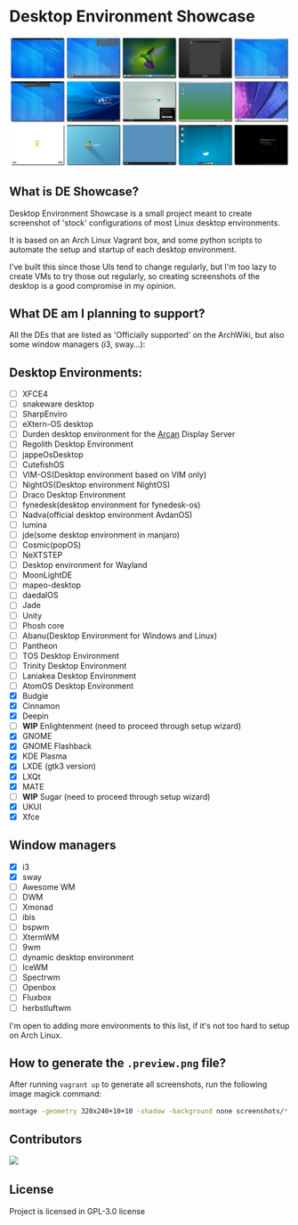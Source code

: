 # Desktop Environment Showcase

![Captures taken by DE Showcase](.preview.png)

## What is DE Showcase?

Desktop Environment Showcase is a small project meant to create screenshot of
'stock' configurations of most Linux desktop environments.

It is based on an Arch Linux Vagrant box, and some python scripts to automate
the setup and startup of each desktop environment.

I've built this since those UIs tend to change regularly, but I'm too lazy to
create VMs to try those out regularly, so creating screenshots of the desktop
is a good compromise in my opinion.

## What DE am I planning to support?

All the DEs that are listed as 'Officially supported' on the ArchWiki, but also
some window managers (i3, sway…):

## Desktop Environments:
- [ ] XFCE4
- [ ] snakeware desktop
- [ ] SharpEnviro
- [ ] eXtern-OS desktop
- [ ] Durden desktop environment for the [Arcan](https://www.arcan-fe.com/) Display Server
- [ ] Regolith Desktop Environment
- [ ] jappeOsDesktop
- [ ] CutefishOS
- [ ] VIM-OS(Desktop environment based on VIM only)
- [ ] NightOS(Desktop environment NightOS)
- [ ] Draco Desktop Environment
- [ ] fynedesk(desktop environment for fynedesk-os)
- [ ] Nadva(official desktop environment AvdanOS)
- [ ] lumina
- [ ] jde(some desktop environment in manjaro)
- [ ] Cosmic(popOS)
- [ ] NeXTSTEP
- [ ] Desktop environment for Wayland
- [ ] MoonLightDE
- [ ] mapeo-desktop
- [ ] daedalOS
- [ ] Jade
- [ ] Unity
- [ ] Phosh core
- [ ] Abanu(Desktop Environment for Windows and Linux)
- [ ] Pantheon 
- [ ] TOS Desktop Environment
- [ ] Trinity Desktop Environment
- [ ] Laniakea Desktop Environment
- [ ] AtomOS Desktop Environment
- [x] Budgie
- [x] Cinnamon
- [x] Deepin
- [ ] **WIP** Enlightenment (need to proceed through setup wizard)
- [x] GNOME
- [x] GNOME Flashback
- [x] KDE Plasma
- [x] LXDE (gtk3 version)
- [x] LXQt
- [x] MATE
- [ ] **WIP** Sugar (need to proceed through setup wizard)
- [x] UKUI
- [x] Xfce

## Window managers
- [x] i3
- [x] sway
- [ ] Awesome WM
- [ ] DWM
- [ ] Xmonad
- [ ] ibis
- [ ] bspwm
- [ ] XtermWM
- [ ] 9wm
- [ ] dynamic desktop environment
- [ ] IceWM
- [ ] Spectrwm
- [ ] Openbox
- [ ] Fluxbox
- [ ] herbstluftwm

I'm open to adding more environments to this list, if it's not too hard to setup
on Arch Linux.

## How to generate the `.preview.png` file?

After running `vagrant up` to generate all screenshots, run the following image
magick command:

```bash
montage -geometry 320x240+10+10 -shadow -background none screenshots/*.png .preview.png
```

## Contributors
<a href="https://github.com/cafehaine/de_showcase/graphs/contributors">
  <img src="https://contrib.rocks/image?repo=cafehaine/de_showcase" />
</a>

## License
Project is licensed in GPL-3.0 license
